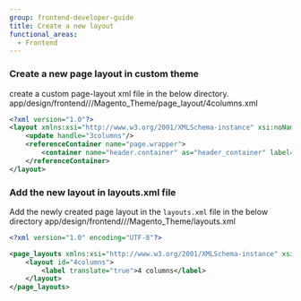 ```yaml
---
group: frontend-developer-guide
title: Create a new layout
functional_areas:
  - Frontend
---
```


### Create a new page layout in custom theme

create a custom page-layout xml file in the below directory.
app/design/frontend/<VendorName>/<ThemeName>/Magento_Theme/page_layout/4columns.xml

```xml
<?xml version="1.0"?>
<layout xmlns:xsi="http://www.w3.org/2001/XMLSchema-instance" xsi:noNamespaceSchemaLocation="urn:magento:framework:View/Layout/etc/page_layout.xsd">
    <update handle="3columns"/>
    <referenceContainer name="page.wrapper">
        <container name="header.container" as="header_container" label="Page Header Container" htmlTag="header" htmlClass="page-header" before="main.content"/>
    </referenceContainer>
</layout>
```

### Add the new layout in layouts.xml file

Add the newly created page layout in the `layouts.xml` file in the below directory
app/design/frontend/<VendorName>/<ThemeName>/Magento_Theme/layouts.xml

```xml
<?xml version="1.0" encoding="UTF-8"?>

<page_layouts xmlns:xsi="http://www.w3.org/2001/XMLSchema-instance" xsi:noNamespaceSchemaLocation="urn:magento:framework:View/PageLayout/etc/layouts.xsd">
    <layout id="4columns">
        <label translate="true">4 columns</label>
    </layout>
</page_layouts>
```
